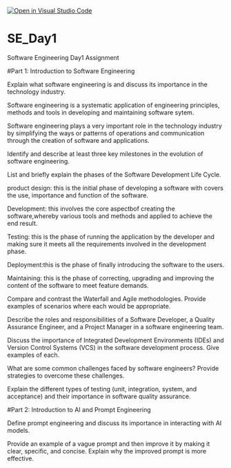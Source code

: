 [![Open in Visual Studio Code](https://classroom.github.com/assets/open-in-vscode-2e0aaae1b6195c2367325f4f02e2d04e9abb55f0b24a779b69b11b9e10269abc.svg)](https://classroom.github.com/online_ide?assignment_repo_id=15560562&assignment_repo_type=AssignmentRepo)
# SE_Day1
Software Engineering Day1 Assignment

#Part 1: Introduction to Software Engineering

Explain what software engineering is and discuss its importance in the technology industry.

Software engineering is a systematic application of engineering principles, methods and tools in developing and maintaining software sytem.

Software engineering plays a very important role in the technology industry by simplifying the ways or patterns of operations and communication through the creation of software and applications.

Identify and describe at least three key milestones in the evolution of software engineering.

List and briefly explain the phases of the Software Development Life Cycle.

product design: this is the initial phase of developing a software with covers the use, importance and function of the software.

Development: this involves the core aspectbof creating the software,whereby various tools and methods and applied to achieve the end result.

Testing: this is the phase of running the application by the developer and making sure it meets all the requirements involved in the development phase.

Deployment:this is the phase of finally introducing the software to the users.

Maintaining: this is the phase of correcting, upgrading and improving the content of the software to meet feature demands.

Compare and contrast the Waterfall and Agile methodologies. Provide examples of scenarios where each would be appropriate.


Describe the roles and responsibilities of a Software Developer, a Quality Assurance Engineer, and a Project Manager in a software engineering team.


Discuss the importance of Integrated Development Environments (IDEs) and Version Control Systems (VCS) in the software development process. Give examples of each.


What are some common challenges faced by software engineers? Provide strategies to overcome these challenges.


Explain the different types of testing (unit, integration, system, and acceptance) and their importance in software quality assurance.


#Part 2: Introduction to AI and Prompt Engineering


Define prompt engineering and discuss its importance in interacting with AI models.


Provide an example of a vague prompt and then improve it by making it clear, specific, and concise. Explain why the improved prompt is more effective.

